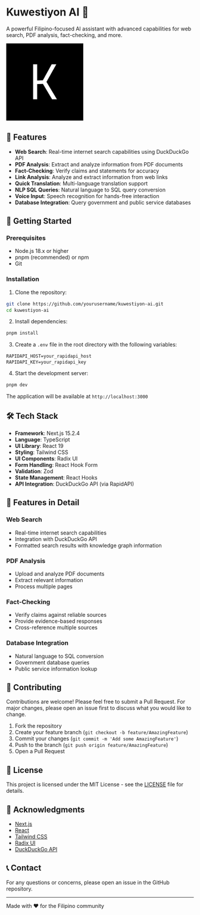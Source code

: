 # Kuwestiyon AI 🤖

A powerful Filipino-focused AI assistant with advanced capabilities for web search, PDF analysis, fact-checking, and more.

![Kuwestiyon AI](app/icon.png)

## 🌟 Features

- **Web Search**: Real-time internet search capabilities using DuckDuckGo API
- **PDF Analysis**: Extract and analyze information from PDF documents
- **Fact-Checking**: Verify claims and statements for accuracy
- **Link Analysis**: Analyze and extract information from web links
- **Quick Translation**: Multi-language translation support
- **NLP SQL Queries**: Natural language to SQL query conversion
- **Voice Input**: Speech recognition for hands-free interaction
- **Database Integration**: Query government and public service databases

## 🚀 Getting Started

### Prerequisites

- Node.js 18.x or higher
- pnpm (recommended) or npm
- Git

### Installation

1. Clone the repository:
```bash
git clone https://github.com/yourusername/kuwestiyon-ai.git
cd kuwestiyon-ai
```

2. Install dependencies:
```bash
pnpm install
```

3. Create a `.env` file in the root directory with the following variables:
```env
RAPIDAPI_HOST=your_rapidapi_host
RAPIDAPI_KEY=your_rapidapi_key
```

4. Start the development server:
```bash
pnpm dev
```

The application will be available at `http://localhost:3000`

## 🛠️ Tech Stack

- **Framework**: Next.js 15.2.4
- **Language**: TypeScript
- **UI Library**: React 19
- **Styling**: Tailwind CSS
- **UI Components**: Radix UI
- **Form Handling**: React Hook Form
- **Validation**: Zod
- **State Management**: React Hooks
- **API Integration**: DuckDuckGo API (via RapidAPI)

## 📱 Features in Detail

### Web Search
- Real-time internet search capabilities
- Integration with DuckDuckGo API
- Formatted search results with knowledge graph information

### PDF Analysis
- Upload and analyze PDF documents
- Extract relevant information
- Process multiple pages

### Fact-Checking
- Verify claims against reliable sources
- Provide evidence-based responses
- Cross-reference multiple sources

### Database Integration
- Natural language to SQL conversion
- Government database queries
- Public service information lookup

## 🤝 Contributing

Contributions are welcome! Please feel free to submit a Pull Request. For major changes, please open an issue first to discuss what you would like to change.

1. Fork the repository
2. Create your feature branch (`git checkout -b feature/AmazingFeature`)
3. Commit your changes (`git commit -m 'Add some AmazingFeature'`)
4. Push to the branch (`git push origin feature/AmazingFeature`)
5. Open a Pull Request

## 📝 License

This project is licensed under the MIT License - see the [LICENSE](LICENSE) file for details.

## 🙏 Acknowledgments

- [Next.js](https://nextjs.org/)
- [React](https://reactjs.org/)
- [Tailwind CSS](https://tailwindcss.com/)
- [Radix UI](https://www.radix-ui.com/)
- [DuckDuckGo API](https://duckduckgo.com/api)

## 📞 Contact

For any questions or concerns, please open an issue in the GitHub repository.

---

Made with ❤️ for the Filipino community 